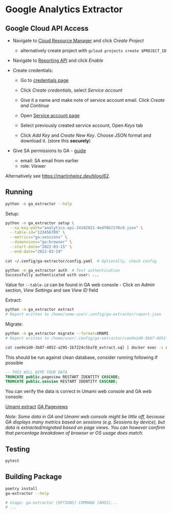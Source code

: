 # Google Analytics Extractor

## Google Cloud API Access

- Navigate to [Cloud Resource Manager](https://console.cloud.google.com/cloud-resource-manager) and click _Create Project_
    - alternatively create project with `gcloud projects create $PROJECT_ID`
- Navigate to [Reporting API](https://console.cloud.google.com/apis/library/analyticsreporting.googleapis.com) and click _Enable_
- Create credentials:
    - Go to [credentials page](https://console.cloud.google.com/apis/credentials)
    - Click _Create credentials_, select _Service account_
    - Give it a name and make note of service account email. Click _Create and Continue_

    - Open [Service account page](https://console.cloud.google.com/iam-admin/serviceaccounts)
    - Select previously created service account, Open _Keys_ tab
    - Click _Add Key_ and _Create New Key_. Choose JSON format and download it. (store this **securely**)

- Give SA permissions to GA - [guide](https://support.google.com/analytics/answer/1009702#Add)
    - email: SA email from earlier
    - role: _Viewer_
  
Alternatively see <https://martinheinz.dev/blog/62>. 
  
## Running

```bash
python -m ga_extractor --help
```

Setup:

```bash
python -m ga_extractor setup \
  --sa-key-path="analytics-api-24102021-4edf0b7270c0.json" \
  --table-id="123456789" \
  --metrics="ga:sessions" \
  --dimensions="ga:browser" \
  --start-date="2022-03-15" \
  --end-date="2022-03-19"
  
cat ~/.config/ga-extractor/config.yaml  # Optionally, check config

python -m ga_extractor auth  # Test authentication
Successfully authenticated with user: ...
```

Value for `--table-id` can be found in GA web console - Click on _Admin_ section, _View Settings_ and see _View ID_ field 

Extract:

```bash
python -m ga_extractor extract
# Report written to /home/some-user/.config/ga-extractor/report.json
```

Migrate:

```bash
python -m ga_extractor migrate --format=UMAMI
# Report written to /home/user/.config/ga-extractor/cee9e1d0-3b87-4052-a295-1b7224c5ba78_extract.sql

cat cee9e1d0-3b87-4052-a295-1b7224c5ba78_extract.sql | docker exec -i db psql -Upostgres -a blog
```

This should be run against clean database, consider running following if possible

```sql
-- THIS WILL WIPE YOUR DATA
TRUNCATE public.pageview RESTART IDENTITY CASCADE;
TRUNCATE public.session RESTART IDENTITY CASCADE;
```

You can verify the data is correct in Umami web console and GA web console:

[Umami extract](./assets/umami-migration.png)
[GA Pageviews](./assets/ga-pageviews.png)

_Note: Some data in GA and Umami web console might be little off, because GA displays many metrics based on sessions (e.g. Sessions by device), but data is extracted/migrated based on page views. You can however confirm that percentage breakdown of browser or OS usage does match._

## Testing

```bash
pytest
```

## Building Package

```bash
poetry install
ga-extractor --help

# Usage: ga-extractor [OPTIONS] COMMAND [ARGS]...
# ...
```